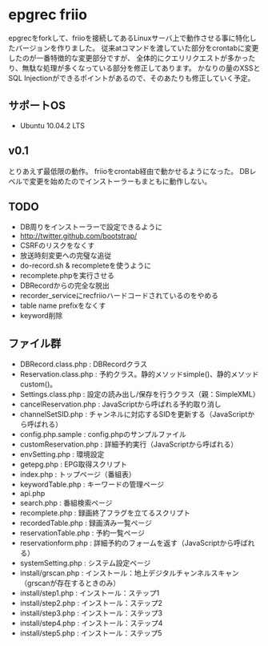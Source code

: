 # epgrec friio #
epgrecをforkして、friioを接続してあるLinuxサーバ上で動作させる事に特化したバージョンを作りました。
従来atコマンドを渡していた部分をcrontabに変更したのが一番特徴的な変更部分ですが、
全体的にクエリリクエストが多かったり、無駄な処理が多くなっている部分を修正してあります。
かなりの量のXSSとSQL Injectionができるポイントがあるので、そのあたりも修正していく予定。

## サポートOS ##
- Ubuntu 10.04.2 LTS

## v0.1 ##
とりあえず最低限の動作。
friioをcrontab経由で動かせるようになった。
DBレベルで変更を始めたのでインストーラーもまともに動作しない。

## TODO ##

- DB周りをインストーラーで設定できるように
- http://twitter.github.com/bootstrap/
- CSRFのリスクをなくす
- 放送時刻変更への完璧な追従
- do-record.sh & recompleteを使うように
- recomplete.phpを実行させる
- DBRecordからの完全な脱出
- recorder_serviceにrecfriioハードコードされているのをやめる
- table name prefixをなくす
- keyword削除

## ファイル群 ##

- DBRecord.class.php : DBRecordクラス
- Reservation.class.php : 予約クラス。静的メソッドsimple()、静的メソッドcustom()。
- Settings.class.php : 設定の読み出し/保存を行うクラス（親：SimpleXML）
- cancelReservation.php : JavaScriptから呼ばれる予約取り消し
- channelSetSID.php : チャンネルに対応するSIDを更新する（JavaScriptから呼ばれる）
- config.php.sample : config.phpのサンプルファイル
- customReservation.php : 詳細予約実行（JavaScriptから呼ばれる）
- envSetting.php : 環境設定
- getepg.php : EPG取得スクリプト
- index.php : トップページ（番組表）
- keywordTable.php : キーワードの管理ページ
- api.php
- search.php : 番組検索ページ
- recomplete.php : 録画終了フラグを立てるスクリプト
- recordedTable.php : 録画済み一覧ページ
- reservationTable.php : 予約一覧ページ
- reservationform.php : 詳細予約のフォームを返す（JavaScriptから呼ばれる）
- systemSetting.php : システム設定ページ
- install/grscan.php : インストール：地上デジタルチャンネルスキャン（grscanが存在するときのみ）
- install/step1.php : インストール：ステップ1
- install/step2.php : インストール：ステップ2
- install/step3.php : インストール：ステップ3
- install/step4.php : インストール：ステップ4
- install/step5.php : インストール：ステップ5

